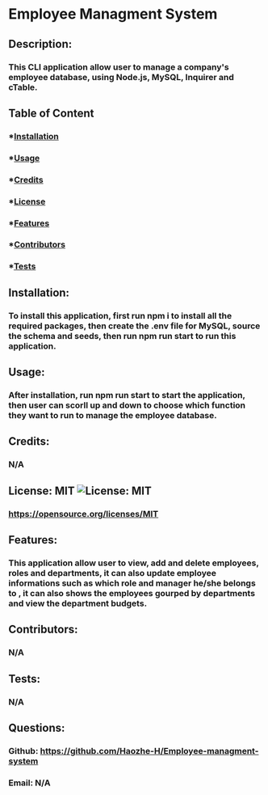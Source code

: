 # Employee Managment System

## Description:

### This CLI application allow user to manage a company's employee database, using Node.js, MySQL, Inquirer and cTable.

## Table of Content

### \*[Installation](#installation)

### \*[Usage](#usage)

### \*[Credits](#credits)

### \*[License](#license)

### \*[Features](#features)

### \*[Contributors](#contributors)

### \*[Tests](#tests)

## Installation:

### To install this application, first run npm i to install all the required packages, then create the .env file for MySQL, source the schema and seeds, then run npm run start to run this application.

## Usage:

### After installation, run npm run start to start the application, then user can scorll up and down to choose which function they want to run to manage the employee database.

## Credits:

### N/A

## License: MIT ![License: MIT](https://img.shields.io/badge/License-MIT-yellow.svg)

### https://opensource.org/licenses/MIT

## Features:

### This application allow user to view, add and delete employees, roles and departments, it can also update employee informations such as which role and manager he/she belongs to , it can also shows the employees gourped by departments and view the department budgets.

## Contributors:

### N/A

## Tests:

### N/A

## Questions:

### Github: https://github.com/Haozhe-H/Employee-managment-system

### Email: N/A
